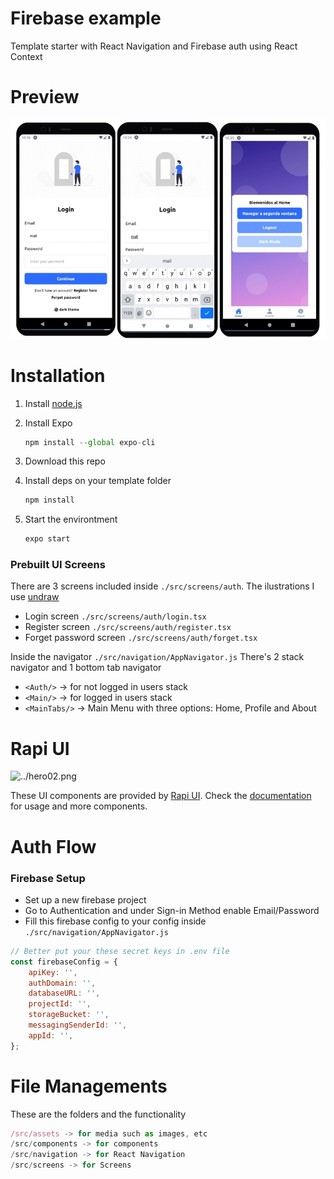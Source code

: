 # Firebase example

Template starter with React Navigation and Firebase auth using React Context

# Preview

![](https://github.com/sarasapaula/NestedNavigation/blob/main/nestedNavigation.jpg)

# Installation

1. Install [node.js](https://nodejs.org/en/)
2. Install Expo

   ```jsx
   npm install --global expo-cli
   ```

3. Download this repo
4. Install deps on your template folder

   ```jsx
   npm install
   ```

5. Start the environtment

   ```jsx
   expo start
   ```

### Prebuilt UI Screens

There are 3 screens included inside `./src/screens/auth`. The ilustrations I use [undraw](https://undraw.co/)

- Login screen `./src/screens/auth/login.tsx`
- Register screen `./src/screens/auth/register.tsx`
- Forget password screen `./src/screens/auth/forget.tsx`


Inside the navigator `./src/navigation/AppNavigator.js`
There's 2 stack navigator and 1 bottom tab navigator

- `<Auth/>` → for not logged in users stack
- `<Main/>` → for logged in users stack
- `<MainTabs/>` → Main Menu with three options: Home, Profile and About


# Rapi UI

![../hero02.png](https://github.com/codingki/react-native-rapi-ui/blob/HEAD/media/hero02.png)

These UI components are provided by [Rapi UI](https://rapi-ui.kikiding.space/).
Check the [documentation](https://rapi-ui.kikiding.space/docs/) for usage and more components.

# Auth Flow

### Firebase Setup

- Set up a new firebase project
- Go to Authentication and under Sign-in Method enable Email/Password
- Fill this firebase config to your config inside `./src/navigation/AppNavigator.js`

```jsx
// Better put your these secret keys in .env file
const firebaseConfig = {
	apiKey: '',
	authDomain: '',
	databaseURL: '',
	projectId: '',
	storageBucket: '',
	messagingSenderId: '',
	appId: '',
};
```

# File Managements

These are the folders and the functionality

```jsx
/src/assets -> for media such as images, etc
/src/components -> for components
/src/navigation -> for React Navigation
/src/screens -> for Screens
```

